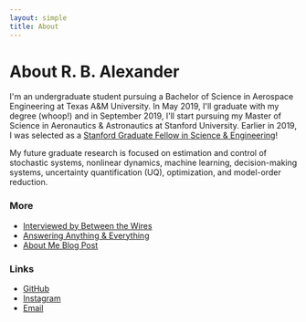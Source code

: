```yaml
---
layout: simple
title: About
---
```


# About R. B. Alexander
I'm an undergraduate student pursuing a Bachelor of Science in Aerospace Engineering at Texas A&M University. In May 2019, I'll graduate with my degree (whoop!) and in September 2019, I'll start pursuing my Master of Science in Aeronautics & Astronautics at Stanford University. Earlier in 2019, I was selected as a [Stanford Graduate Fellow in Science & Engineering](https://vpge.stanford.edu/fellowships-funding/sgf/details)!

My future graduate research is focused on estimation and control of stochastic systems, nonlinear dynamics, machine learning, decision-making systems, uncertainty quantification (UQ), optimization, and model-order reduction.

### More

- [Interviewed by Between the Wires](https://medium.freecodecamp.org/sindre-sorhus-8426c0ed785d)
- [Answering Anything & Everything](https://medium.com/r-b-alexanders-blog)
- [About Me Blog Post](https://medium.com/r-b-alexanders-blog)

### Links

- [GitHub](https://github.com/rbalexander)
- [Instagram](https://instagram.com/rbalexan)
- [Email](/contact)
